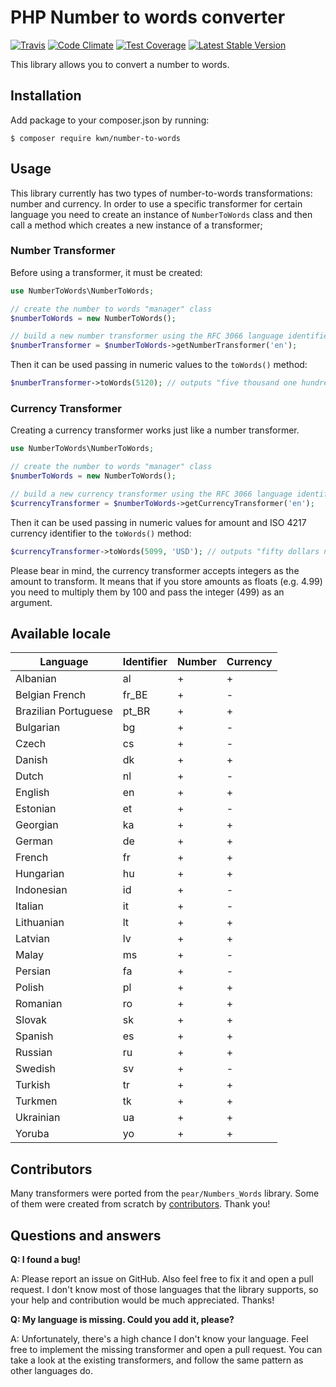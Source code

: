 # PHP Number to words converter

[![Travis](https://travis-ci.com/kwn/number-to-words.svg?branch=master)](https://travis-ci.com/kwn/number-to-words)
[![Code Climate](https://codeclimate.com/github/kwn/number-to-words/badges/gpa.svg)](https://codeclimate.com/github/kwn/number-to-words)
[![Test Coverage](https://codeclimate.com/github/kwn/number-to-words/badges/coverage.svg)](https://codeclimate.com/github/kwn/number-to-words/coverage)
[![Latest Stable Version](https://poser.pugx.org/kwn/number-to-words/v/stable)](https://packagist.org/packages/kwn/number-to-words)

This library allows you to convert a number to words.

## Installation

Add package to your composer.json by running:

```
$ composer require kwn/number-to-words
```


## Usage

This library currently has two types of number-to-words transformations: number and currency. In order to use a specific transformer for certain language you need to create an instance of `NumberToWords` class and then call a method which creates a new instance of a transformer;

### Number Transformer

Before using a transformer, it must be created:

```php
use NumberToWords\NumberToWords;

// create the number to words "manager" class
$numberToWords = new NumberToWords();

// build a new number transformer using the RFC 3066 language identifier
$numberTransformer = $numberToWords->getNumberTransformer('en');
```

Then it can be used passing in numeric values to the `toWords()` method:

```php
$numberTransformer->toWords(5120); // outputs "five thousand one hundred twenty"
```

### Currency Transformer

Creating a currency transformer works just like a number transformer.

```php
use NumberToWords\NumberToWords;

// create the number to words "manager" class
$numberToWords = new NumberToWords();

// build a new currency transformer using the RFC 3066 language identifier
$currencyTransformer = $numberToWords->getCurrencyTransformer('en');
```

Then it can be used passing in numeric values for amount and ISO 4217 currency identifier to the `toWords()` method:

```php
$currencyTransformer->toWords(5099, 'USD'); // outputs "fifty dollars ninety nine cents"
```

Please bear in mind, the currency transformer accepts integers as the amount to transform. It means that if you store amounts as floats (e.g. 4.99) you need to multiply them by 100 and pass the integer (499) as an argument.

## Available locale

Language             | Identifier | Number | Currency |
---------------------|------------|--------|----------|
Albanian             | al         | +      | +        |
Belgian French       | fr_BE      | +      | -        |
Brazilian Portuguese | pt_BR      | +      | +        |
Bulgarian            | bg         | +      | -        |
Czech                | cs         | +      | -        |
Danish               | dk         | +      | +        |
Dutch                | nl         | +      | -        |
English              | en         | +      | +        |
Estonian             | et         | +      | -        |
Georgian             | ka         | +      | +        |
German               | de         | +      | +        |
French               | fr         | +      | +        |
Hungarian            | hu         | +      | +        |
Indonesian           | id         | +      | -        |
Italian              | it         | +      | -        |
Lithuanian           | lt         | +      | +        |
Latvian              | lv         | +      | +        |
Malay                | ms         | +      | -        |
Persian              | fa         | +      | -        |
Polish               | pl         | +      | +        |
Romanian             | ro         | +      | +        |
Slovak               | sk         | +      | +        |
Spanish              | es         | +      | +        |
Russian              | ru         | +      | +        |
Swedish              | sv         | +      | -        |
Turkish              | tr         | +      | +        |
Turkmen              | tk         | +      | +        |
Ukrainian            | ua         | +      | +        |
Yoruba               | yo         | +      | +        |

## Contributors

Many transformers were ported from the `pear/Numbers_Words` library. Some of them were created from scratch by [contributors](https://github.com/kwn/number-to-words/graphs/contributors). Thank you!

## Questions and answers

**Q: I found a bug!**

A: Please report an issue on GitHub. Also feel free to fix it and open a pull request. I don't know most of those languages that the library supports, so your help and contribution would be much appreciated. Thanks!

**Q: My language is missing. Could you add it, please?**

A: Unfortunately, there's a high chance I don't know your language. Feel free to implement the missing transformer and open a pull request. You can take a look at the existing transformers, and follow the same pattern as other languages do. 
